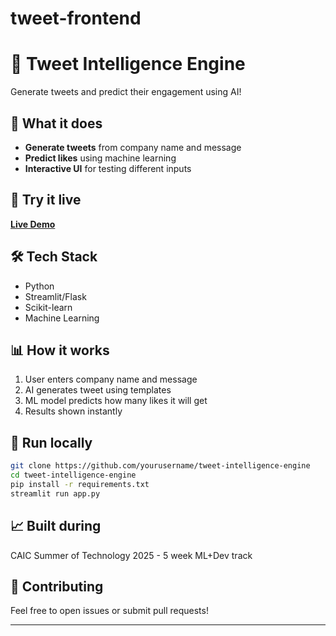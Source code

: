 # tweet-frontend

# 🚀 Tweet Intelligence Engine

Generate tweets and predict their engagement using AI!

## 🌟 What it does
- **Generate tweets** from company name and message
- **Predict likes** using machine learning
- **Interactive UI** for testing different inputs

## 🔗 Try it live
**[Live Demo](your-deployment-url)**

## 🛠️ Tech Stack
- Python
- Streamlit/Flask
- Scikit-learn
- Machine Learning

## 📊 How it works
1. User enters company name and message
2. AI generates tweet using templates
3. ML model predicts how many likes it will get
4. Results shown instantly

## 🚀 Run locally
```bash
git clone https://github.com/yourusername/tweet-intelligence-engine
cd tweet-intelligence-engine
pip install -r requirements.txt
streamlit run app.py
```

## 📈 Built during
CAIC Summer of Technology 2025 - 5 week ML+Dev track

## 🤝 Contributing
Feel free to open issues or submit pull requests!


---
